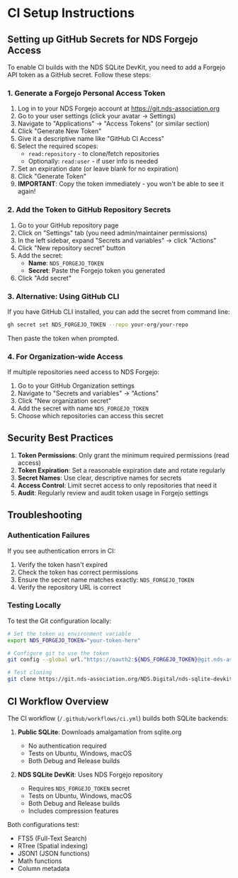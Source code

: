 # CI Setup Instructions

## Setting up GitHub Secrets for NDS Forgejo Access

To enable CI builds with the NDS SQLite DevKit, you need to add a Forgejo API token as a GitHub secret. Follow these steps:

### 1. Generate a Forgejo Personal Access Token

1. Log in to your NDS Forgejo account at https://git.nds-association.org
2. Go to your user settings (click your avatar → Settings)
3. Navigate to "Applications" → "Access Tokens" (or similar section)
4. Click "Generate New Token"
5. Give it a descriptive name like "GitHub CI Access"
6. Select the required scopes:
   - `read:repository` - to clone/fetch repositories
   - Optionally: `read:user` - if user info is needed
7. Set an expiration date (or leave blank for no expiration)
8. Click "Generate Token"
9. **IMPORTANT**: Copy the token immediately - you won't be able to see it again!

### 2. Add the Token to GitHub Repository Secrets

1. Go to your GitHub repository page
2. Click on "Settings" tab (you need admin/maintainer permissions)
3. In the left sidebar, expand "Secrets and variables" → click "Actions"
4. Click "New repository secret" button
5. Add the secret:
   - **Name**: `NDS_FORGEJO_TOKEN`
   - **Secret**: Paste the Forgejo token you generated
6. Click "Add secret"

### 3. Alternative: Using GitHub CLI

If you have GitHub CLI installed, you can add the secret from command line:

```bash
gh secret set NDS_FORGEJO_TOKEN --repo your-org/your-repo
```

Then paste the token when prompted.

### 4. For Organization-wide Access

If multiple repositories need access to NDS Forgejo:

1. Go to your GitHub Organization settings
2. Navigate to "Secrets and variables" → "Actions"
3. Click "New organization secret"
4. Add the secret with name `NDS_FORGEJO_TOKEN`
5. Choose which repositories can access this secret

## Security Best Practices

1. **Token Permissions**: Only grant the minimum required permissions (read access)
2. **Token Expiration**: Set a reasonable expiration date and rotate regularly
3. **Secret Names**: Use clear, descriptive names for secrets
4. **Access Control**: Limit secret access to only repositories that need it
5. **Audit**: Regularly review and audit token usage in Forgejo settings

## Troubleshooting

### Authentication Failures

If you see authentication errors in CI:

1. Verify the token hasn't expired
2. Check the token has correct permissions
3. Ensure the secret name matches exactly: `NDS_FORGEJO_TOKEN`
4. Verify the repository URL is correct

### Testing Locally

To test the Git configuration locally:

```bash
# Set the token as environment variable
export NDS_FORGEJO_TOKEN="your-token-here"

# Configure git to use the token
git config --global url."https://oauth2:${NDS_FORGEJO_TOKEN}@git.nds-association.org/".insteadOf "https://git.nds-association.org/"

# Test cloning
git clone https://git.nds-association.org/NDS.Digital/nds-sqlite-devkit.git test-clone
```

## CI Workflow Overview

The CI workflow (`/.github/workflows/ci.yml`) builds both SQLite backends:

1. **Public SQLite**: Downloads amalgamation from sqlite.org
   - No authentication required
   - Tests on Ubuntu, Windows, macOS
   - Both Debug and Release builds

2. **NDS SQLite DevKit**: Uses NDS Forgejo repository
   - Requires `NDS_FORGEJO_TOKEN` secret
   - Tests on Ubuntu, Windows, macOS
   - Both Debug and Release builds
   - Includes compression features

Both configurations test:
- FTS5 (Full-Text Search)
- RTree (Spatial indexing)
- JSON1 (JSON functions)
- Math functions
- Column metadata
